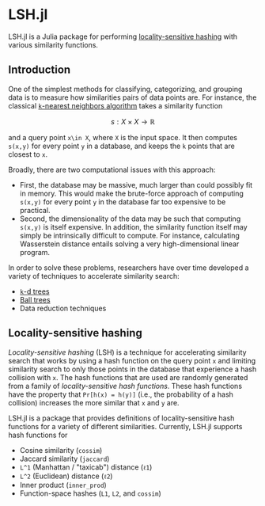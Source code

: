 # LSH.jl

LSH.jl is a Julia package for performing [locality-sensitive hashing](https://en.wikipedia.org/wiki/Locality-sensitive_hashing) with various similarity functions.

## Introduction
One of the simplest methods for classifying, categorizing, and grouping data is to measure how similarities pairs of data points are. For instance, the classical [``k``-nearest neighbors algorithm](https://en.wikipedia.org/wiki/K-nearest_neighbors_algorithm) takes a similarity function

```math
s:X\times X\to\mathbb{R}
```

and a query point ``x\in X``, where ``X`` is the input space. It then computes ``s(x,y)`` for every point ``y`` in a database, and keeps the ``k`` points that are closest to ``x``.

Broadly, there are two computational issues with this approach:

- First, the database may be massive, much larger than could possibly fit in memory. This would make the brute-force approach of computing ``s(x,y)`` for every point ``y`` in the database far too expensive to be practical.
- Second, the dimensionality of the data may be such that computing ``s(x,y)`` is itself expensive. In addition, the similarity function itself may simply be intrinsically difficult to compute. For instance, calculating Wasserstein distance entails solving a very high-dimensional linear program.

In order to solve these problems, researchers have over time developed a variety of techniques to accelerate similarity search:

- [``k``-d trees](https://en.wikipedia.org/wiki/K-d_tree)
- [Ball trees](https://en.wikipedia.org/wiki/Ball_tree)
- Data reduction techniques

## Locality-sensitive hashing
*Locality-sensitive hashing* (LSH) is a technique for accelerating similarity search that works by using a hash function on the query point ``x`` and limiting similarity search to only those points in the database that experience a hash collision with ``x``. The hash functions that are used are randomly generated from a family of *locality-sensitive hash functions*. These hash functions have the property that ``Pr[h(x) = h(y)]`` (i.e., the probability of a hash collision) increases the more similar that ``x`` and ``y`` are.

LSH.jl is a package that provides definitions of locality-sensitive hash functions for a variety of different similarities. Currently, LSH.jl supports hash functions for

- Cosine similarity (`cossim`)
- Jaccard similarity (`jaccard`)
- ``L^1`` (Manhattan / "taxicab") distance (`ℓ1`)
- ``L^2`` (Euclidean) distance (`ℓ2`)
- Inner product (`inner_prod`)
- Function-space hashes (`L1`, `L2`, and `cossim`)
